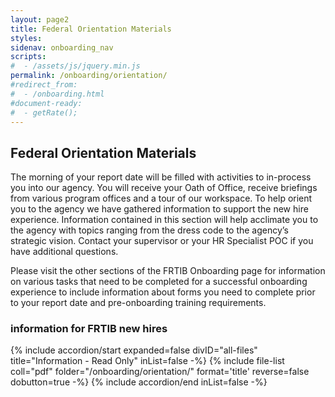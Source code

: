 ```yaml
---
layout: page2
title: Federal Orientation Materials
styles:
sidenav: onboarding_nav
scripts:
#  - /assets/js/jquery.min.js
permalink: /onboarding/orientation/
#redirect_from:
#  - /onboarding.html
#document-ready:
#  - getRate();
---
```


## Federal Orientation Materials

The morning of your report date will be filled with activities to in-process you into our agency.  You will receive your Oath of Office, receive briefings from various program offices and a tour of our workspace.  To help orient you to the agency we have gathered information to support the new hire experience.  Information contained in this section will help acclimate you to the agency with topics ranging from the dress code to the agency’s strategic vision.  Contact your supervisor or your HR Specialist POC if you have additional questions.

Please visit the other sections of the FRTIB Onboarding page for information on various tasks that need to be completed for a successful onboarding experience to include information about forms you need to complete prior to your report date and pre-onboarding training requirements.

<h3 class="usa-sr-only">information for FRTIB new hires</h3>
<div class="usa-accordion">
{% include accordion/start expanded=false divID="all-files" title="Information - Read Only" inList=false -%}
{% include file-list coll="pdf" folder="/onboarding/orientation/" format='title' reverse=false dobutton=true -%}
{% include accordion/end  inList=false -%}
</div>


<!-- CONTENT END -->

